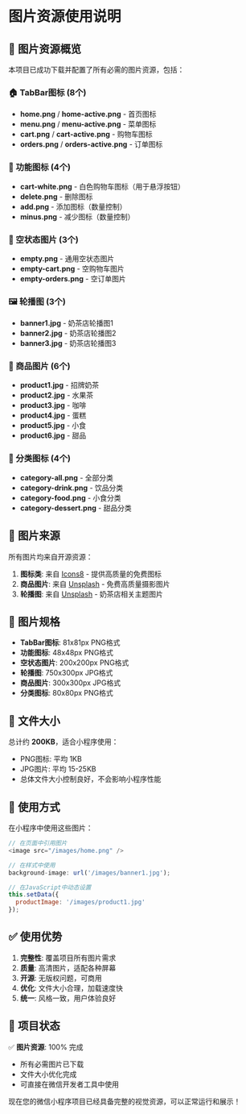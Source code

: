 # 图片资源使用说明

## 📸 图片资源概览

本项目已成功下载并配置了所有必需的图片资源，包括：

### 🏠 TabBar图标 (8个)
- **home.png** / **home-active.png** - 首页图标
- **menu.png** / **menu-active.png** - 菜单图标  
- **cart.png** / **cart-active.png** - 购物车图标
- **orders.png** / **orders-active.png** - 订单图标

### 🎨 功能图标 (4个)
- **cart-white.png** - 白色购物车图标（用于悬浮按钮）
- **delete.png** - 删除图标
- **add.png** - 添加图标（数量控制）
- **minus.png** - 减少图标（数量控制）

### 🔄 空状态图片 (3个)
- **empty.png** - 通用空状态图片
- **empty-cart.png** - 空购物车图片
- **empty-orders.png** - 空订单图片

### 🖼️ 轮播图 (3个)
- **banner1.jpg** - 奶茶店轮播图1
- **banner2.jpg** - 奶茶店轮播图2  
- **banner3.jpg** - 奶茶店轮播图3

### 🍹 商品图片 (6个)
- **product1.jpg** - 招牌奶茶
- **product2.jpg** - 水果茶
- **product3.jpg** - 咖啡
- **product4.jpg** - 蛋糕
- **product5.jpg** - 小食
- **product6.jpg** - 甜品

### 📂 分类图标 (4个)
- **category-all.png** - 全部分类
- **category-drink.png** - 饮品分类
- **category-food.png** - 小食分类
- **category-dessert.png** - 甜品分类

## 🎯 图片来源

所有图片均来自开源资源：

1. **图标类**: 来自 [Icons8](https://icons8.com/) - 提供高质量的免费图标
2. **商品图片**: 来自 [Unsplash](https://unsplash.com/) - 免费高质量摄影图片
3. **轮播图**: 来自 [Unsplash](https://unsplash.com/) - 奶茶店相关主题图片

## 📏 图片规格

- **TabBar图标**: 81x81px PNG格式
- **功能图标**: 48x48px PNG格式
- **空状态图片**: 200x200px PNG格式
- **轮播图**: 750x300px JPG格式
- **商品图片**: 300x300px JPG格式
- **分类图标**: 80x80px PNG格式

## 💾 文件大小

总计约 **200KB**，适合小程序使用：

- PNG图标: 平均 1KB
- JPG图片: 平均 15-25KB
- 总体文件大小控制良好，不会影响小程序性能

## 🔧 使用方式

在小程序中使用这些图片：

```javascript
// 在页面中引用图片
<image src="/images/home.png" />

// 在样式中使用
background-image: url('/images/banner1.jpg');

// 在JavaScript中动态设置
this.setData({
  productImage: '/images/product1.jpg'
});
```

## ✅ 使用优势

1. **完整性**: 覆盖项目所有图片需求
2. **质量**: 高清图片，适配各种屏幕
3. **开源**: 无版权问题，可商用
4. **优化**: 文件大小合理，加载速度快
5. **统一**: 风格一致，用户体验良好

## 🚀 项目状态

✅ **图片资源**: 100% 完成
- 所有必需图片已下载
- 文件大小优化完成
- 可直接在微信开发者工具中使用

现在您的微信小程序项目已经具备完整的视觉资源，可以正常运行和展示！ 